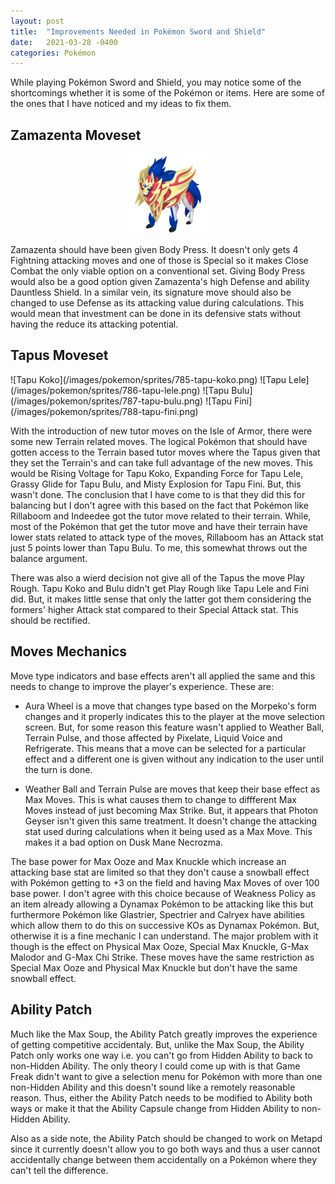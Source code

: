 ```yaml
---
layout: post
title:  "Improvements Needed in Pokémon Sword and Shield"
date:   2021-03-28 -0400
categories: Pokémon
---
```

<link rel="stylesheet" href="/assets/pokemon.css">

<style>
img {
  display: block;
  margin-left: auto;
  margin-right: auto;
}

#tapus > p {
  display: grid;
  grid-template-columns: 1fr 1fr 1fr 1fr;
}
</style>

While playing Pokémon Sword and Shield, you may notice some of the shortcomings whether it is some of the Pokémon or items. Here are some of the ones that I have noticed and my ideas to fix them.

## Zamazenta Moveset
![Zamazenta](/images/pokemon/sprites/889-zamazenta-crowned.png) <br>
Zamazenta should have been given Body Press. It doesn't only gets 4 Fightning attacking moves and one of those is Special so it makes Close Combat the only viable option on a conventional set. Giving Body Press would also be a good option given Zamazenta's high Defense and ability Dauntless Shield. In a similar vein, its signature move should also be changed to use Defense as its attacking value during calculations. This would mean that investment can be done in its defensive stats without having the reduce its attacking potential.

## Tapus Moveset
<div id="tapus" markdown="1">
![Tapu Koko](/images/pokemon/sprites/785-tapu-koko.png)
![Tapu Lele](/images/pokemon/sprites/786-tapu-lele.png)
![Tapu Bulu](/images/pokemon/sprites/787-tapu-bulu.png)
![Tapu Fini](/images/pokemon/sprites/788-tapu-fini.png)
</div>

With the introduction of new tutor moves on the Isle of Armor, there were some new Terrain related moves. The logical Pokémon that should have gotten access to the Terrain based tutor moves where the Tapus given that they set the Terrain's and can take full advantage of the new moves. This would be Rising Voltage for Tapu Koko, Expanding Force for Tapu Lele, Grassy Glide for Tapu Bulu, and Misty Explosion for Tapu Fini. But, this wasn't done. The conclusion that I have come to is that they did this for balancing but I don't agree with this based on the fact that Pokémon like Rillaboom and Indeedee got the tutor move related to their terrain. While, most of the Pokémon that get the tutor move and have their terrain have lower stats related to attack type of the moves, Rillaboom has an Attack stat just 5 points lower than Tapu Bulu. To me, this somewhat throws out the balance argument.

There was also a wierd decision not give all of the Tapus the move Play Rough. Tapu Koko and Bulu didn't get Play Rough like Tapu Lele and Fini did. But, it makes little sense that only the latter got them considering the formers' higher Attack stat compared to their Special Attack stat. This should be rectified.


## Moves Mechanics
Move type indicators and base effects aren't all applied the same and this needs to change to improve the player's experience. These are:

- Aura Wheel is a move that changes type based on the Morpeko's form changes and it properly indicates this to the player at the move selection screen. But, for some reason this feature wasn't applied to Weather Ball, Terrain Pulse, and those affected by Pixelate, Liquid Voice and Refrigerate. This means that a move can be selected for a particular effect and a different one is given without any indication to the user until the turn is done.

- Weather Ball and Terrain Pulse are moves that keep their base effect as Max Moves. This is what causes them to change to diffferent Max Moves instead of just becoming Max Strike. But, it appears that Photon Geyser isn't given this same treatment. It doesn't change the attacking stat used during calculations when it being used as a Max Move. This makes it a bad option on Dusk Mane Necrozma.

The base power for Max Ooze and Max Knuckle which increase an attacking base stat are limited so that they don't cause a snowball effect with Pokémon getting to +3 on the field and having Max Moves of over 100 base power. I don't agree with this choice because of Weakness Policy as an item already allowing a Dynamax Pokémon to be attacking like this but furthermore Pokémon like Glastrier, Spectrier and Calryex have abilities which allow them to do this on successive KOs as Dynamax Pokémon. But, otherwise it is a fine mechanic I can understand. The major problem with it though is the effect on Physical Max Ooze, Special Max Knuckle, G-Max Malodor and G-Max Chi Strike. These moves have the same restriction as Special Max Ooze and Physical Max Knuckle but don't have the same snowball effect.


## Ability Patch
Much like the Max Soup, the Ability Patch greatly improves the experience of getting competitive accidentaly. But, unlike the Max Soup, the Ability Patch only works one way i.e. you can't go from Hidden Ability to back to non-Hidden Ability. The only theory I could come up with is that Game Freak didn't want to give a selection menu for Pokémon with more than one non-Hidden Ability and this doesn't sound like a remotely reasonable reason. Thus, either the Ability Patch needs to be modified to Ability both ways or make it that the Ability Capsule change from Hidden Ability to non-Hidden Ability.

Also as a side note, the Ability Patch should be changed to work on Metapd since it currently doesn't allow you to go both ways and thus a user cannot accidentally change between them accidentally on a Pokémon where they can't tell the difference.

